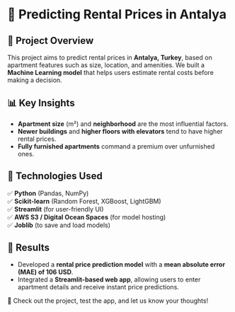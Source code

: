# 🏡 Predicting Rental Prices in Antalya  

## 📝 Project Overview  
This project aims to predict rental prices in **Antalya, Turkey**, based on apartment features such as size, location, and amenities. We built a **Machine Learning model** that helps users estimate rental costs before making a decision.  

## 📊 Key Insights  
- **Apartment size** (m²) and **neighborhood** are the most influential factors.  
- **Newer buildings** and **higher floors with elevators** tend to have higher rental prices.  
- **Fully furnished apartments** command a premium over unfurnished ones.  

## 🔧 Technologies Used  
✅ **Python** (Pandas, NumPy)  
✅ **Scikit-learn** (Random Forest, XGBoost, LightGBM)  
✅ **Streamlit** (for user-friendly UI)  
✅ **AWS S3 / Digital Ocean Spaces** (for model hosting)  
✅ **Joblib** (to save and load models)  

## 🎯 Results  
- Developed a **rental price prediction model** with a **mean absolute error (MAE) of 106 USD**.  
- Integrated a **Streamlit-based web app**, allowing users to enter apartment details and receive instant price predictions.  

🚀 Check out the project, test the app, and let us know your thoughts!  
